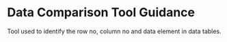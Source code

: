 # Data Comparison Tool Guidance

Tool used to identify the row no, column no and data element in data tables.
